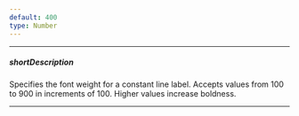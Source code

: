 ```yaml
---
default: 400
type: Number
---
```

---
##### shortDescription
Specifies the font weight for a constant line label. Accepts values from 100 to 900 in increments of 100. Higher values increase boldness.

---
